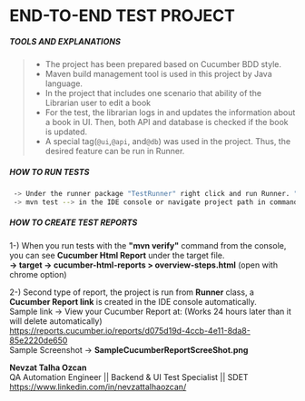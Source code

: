 #  END-TO-END TEST PROJECT

##### TOOLS AND EXPLANATIONS
>- The project has been prepared based on Cucumber BDD style.    
>- Maven build management tool is used in this project by Java language.
>- In the project that includes one scenario that ability of the Librarian user to edit a book
>- For the test, the librarian logs in and updates the information about a book in UI. Then, both API and database is checked if the book is updated. 
>- A special tag(`@ui`,`@api`, and`@db`) was used in the project. Thus, the desired feature can be run in Runner.

##### HOW TO RUN TESTS
```sh
 -> Under the runner package "TestRunner" right click and run Runner. "src > test > java > runners > TestRunner"
 -> mvn test --> in the IDE console or navigate project path in command line and run.
```
##### HOW TO CREATE TEST REPORTS

1-) When you run tests with the **"mvn verify"** command from the console, you can see **Cucumber Html Report** under the target file.       
**-> target -> cucumber-html-reports > overview-steps.html** (open with chrome option)

2-) Second type of report, the project is run from **Runner** class, a **Cucumber Report link** is created in the IDE console automatically.       
 Sample link -> View your Cucumber Report at:   (Works 24 hours later than it will delete automatically)                                         
                 https://reports.cucumber.io/reports/d075d19d-4ccb-4e11-8da8-85e2220de650             
 Sample Screenshot -> **SampleCucumberReportScreeShot.png**
 
 

**Nevzat Talha Ozcan**    
QA Automation Engineer || Backend & UI Test Specialist || SDET     
https://www.linkedin.com/in/nevzattalhaozcan/
